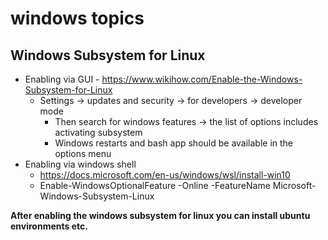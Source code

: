# windows topics

## Windows Subsystem for Linux

- Enabling via GUI - <https://www.wikihow.com/Enable-the-Windows-Subsystem-for-Linux>
  - Settings -> updates and security -> for developers ->
        developer mode
    - Then search for windows features -> the list of options
        includes activating subsystem
    - Windows restarts and bash app should be available in the options
        menu
- Enabling via windows shell
  - <https://docs.microsoft.com/en-us/windows/wsl/install-win10>
  - Enable-WindowsOptionalFeature -Online -FeatureName
        Microsoft-Windows-Subsystem-Linux

**After enabling the windows subsystem for linux you can install ubuntu
environments etc.**
